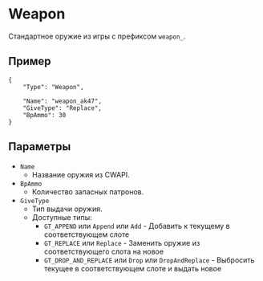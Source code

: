 # Weapon

Стандартное оружие из игры с префиксом `weapon_`.

## Пример

```jsonc
{
    "Type": "Weapon",

    "Name": "weapon_ak47",
    "GiveType": "Replace",
    "BpAmmo": 30
}
```

## Параметры

- `Name`
  - Название оружия из CWAPI.
- `BpAmmo`
  - Количество запасных патронов.
- `GiveType`
  - Тип выдачи оружия.
  - Доступные типы:
    - `GT_APPEND` или `Append` или `Add` - Добавить к текущему в соответствующем слоте
    - `GT_REPLACE` или `Replace` - Заменить оружие из соответствующего слота на новое
    - `GT_DROP_AND_REPLACE` или `Drop` или `DropAndReplace` - Выбросить текущее в соответствующем слоте и выдать новое
